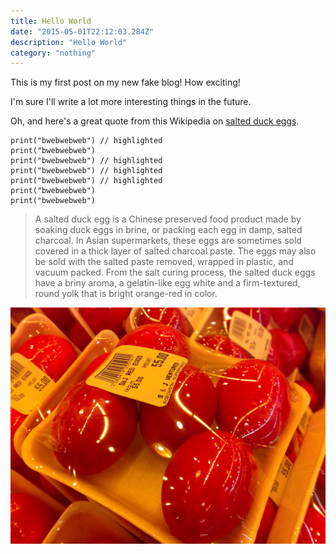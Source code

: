 ```yaml
---
title: Hello World
date: "2015-05-01T22:12:03.284Z"
description: "Hello World"
category: "nothing"
---
```


This is my first post on my new fake blog! How exciting!

I'm sure I'll write a lot more interesting things in the future.

Oh, and here's a great quote from this Wikipedia on
[salted duck eggs](http://en.wikipedia.org/wiki/Salted_duck_egg).

```python{1,3-5}
print("bwebwebweb") // highlighted
print("bwebwebweb")
print("bwebwebweb") // highlighted
print("bwebwebweb") // highlighted
print("bwebwebweb") // highlighted
print("bwebwebweb")
print("bwebwebweb")
```

> A salted duck egg is a Chinese preserved food product made by soaking duck
> eggs in brine, or packing each egg in damp, salted charcoal. In Asian
> supermarkets, these eggs are sometimes sold covered in a thick layer of salted
> charcoal paste. The eggs may also be sold with the salted paste removed,
> wrapped in plastic, and vacuum packed. From the salt curing process, the
> salted duck eggs have a briny aroma, a gelatin-like egg white and a
> firm-textured, round yolk that is bright orange-red in color.

![Chinese eggs](./salty_egg.jpg)

